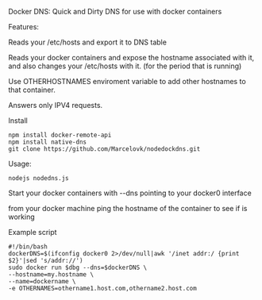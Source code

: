 Docker DNS: Quick and Dirty DNS for use with docker containers

Features:

Reads your /etc/hosts and export it to DNS table

Reads your docker containers and expose the hostname associated with it, and also changes your /etc/hosts with it.
(for the period that is running)

Use OTHERHOSTNAMES enviroment variable to add other hostnames to that container.

Answers only IPV4 requests.

Install

```
npm install docker-remote-api
npm install native-dns
git clone https://github.com/Marcelovk/nodedockdns.git
```

Usage:

```
nodejs nodedns.js
```

Start your docker containers with --dns pointing to your docker0 interface

from your docker machine ping the hostname of the container to see if is working

Example script

```
#!/bin/bash
dockerDNS=$(ifconfig docker0 2>/dev/null|awk '/inet addr:/ {print $2}'|sed 's/addr://')
sudo docker run $dbg --dns=$dockerDNS \
--hostname=my.hostname \
--name=dockername \
-e OTHERNAMES=othername1.host.com,othername2.host.com
```
